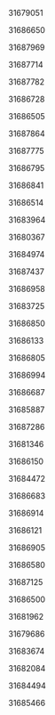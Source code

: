 31679051

31686650

31687969

31687714

31687782

31686728

31686505

31687864

31687775

31686795

31686841

31686514

31683964

31680367

31684974

31687437

31686958

31683725

31686850

31686133

31686805

31686994

31686687

31685887

31687286

31681346

31686150

31684472

31686683

31686914

31686121

31686905

31686580

31687125

31686500

31681962

31679686

31683674

31682084

31684494

31685466


